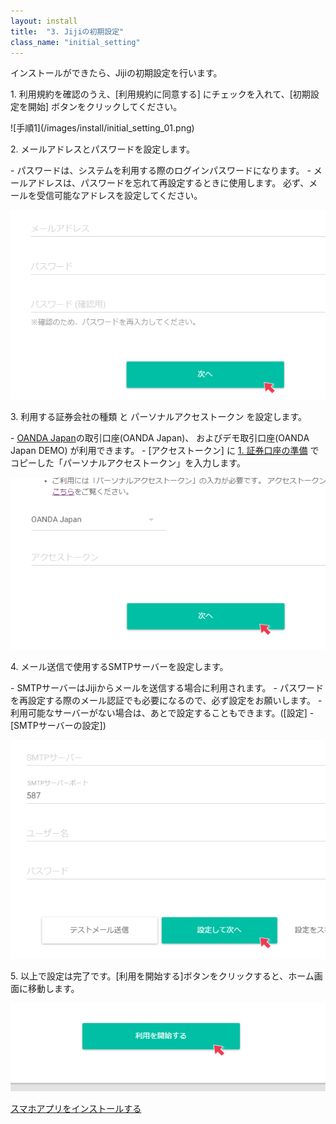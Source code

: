 ```yaml
---
layout: install
title:  "3. Jijiの初期設定"
class_name: "initial_setting"
---
```


インストールができたら、Jijiの初期設定を行います。

<p class="step">1. 利用規約を確認のうえ、[利用規約に同意する] にチェックを入れて、[初期設定を開始] ボタンをクリックしてください。</p>
![手順1](/images/install/initial_setting_01.png)

<p class="step">2. メールアドレスとパスワードを設定します。</p>
  - パスワードは、システムを利用する際のログインパスワードになります。
  - メールアドレスは、パスワードを忘れて再設定するときに使用します。
    必ず、メールを受信可能なアドレスを設定してください。

![手順2](/images/install/initial_setting_02.png)

<p class="step">3. 利用する証券会社の種類 と パーソナルアクセストークン を設定します。</p>
  - <a href="http://www.oanda.jp/">OANDA Japan</a>の取引口座(OANDA Japan)、 およびデモ取引口座(OANDA Japan DEMO) が利用できます。
  - [アクセストークン] に <a href="/install/010000_prepare_account.html">1. 証券口座の準備</a> でコピーした「パーソナルアクセストークン」を入力します。

![手順3](/images/install/initial_setting_03.png)

<p class="step">4. メール送信で使用するSMTPサーバーを設定します。</p>
  - SMTPサーバーはJijiからメールを送信する場合に利用されます。
  - パスワードを再設定する際のメール認証でも必要になるので、必ず設定をお願いします。
  - 利用可能なサーバーがない場合は、あとで設定することもできます。([設定] - [SMTPサーバーの設定])

![手順4](/images/install/initial_setting_04.png)

<p class="step">5. 以上で設定は完了です。[利用を開始する]ボタンをクリックすると、ホーム画面に移動します。</p>

![手順5](/images/install/initial_setting_05.png)


<div class="next">
  <a href="040000_install_app.html">スマホアプリをインストールする</a>
</div>

